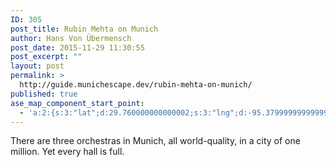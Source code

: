 ```yaml
---
ID: 305
post_title: Rubin Mehta on Munich
author: Hans Von Übermensch
post_date: 2015-11-29 11:30:55
post_excerpt: ""
layout: post
permalink: >
  http://guide.munichescape.dev/rubin-mehta-on-munich/
published: true
ase_map_component_start_point:
  - 'a:2:{s:3:"lat";d:29.760000000000002;s:3:"lng";d:-95.379999999999995;}'
---
```

There are three orchestras in Munich, all world-quality, in a city of one million. Yet every hall is full.